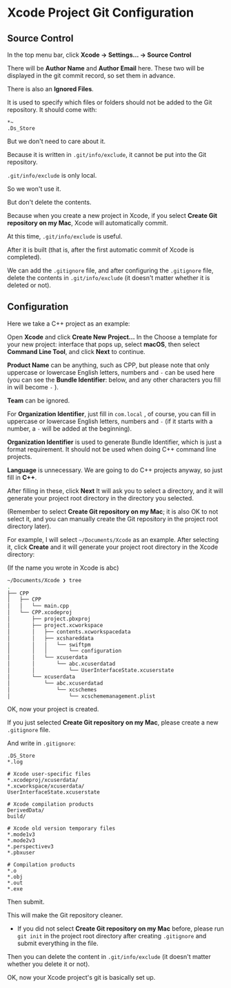 # Xcode Project Git Configuration

## Source Control

In the top menu bar, click **Xcode → Settings... → Source Control**

There will be **Author Name** and **Author Email** here. These two will be displayed in the git commit record, so set them in advance.

There is also an **Ignored Files**.

It is used to specify which files or folders should not be added to the Git repository. It should come with:

```plaintext
*~
.Ds_Store
```

But we don't need to care about it.

Because it is written in `.git/info/exclude`, it cannot be put into the Git repository.

`.git/info/exclude` is only local.

So we won't use it.

But don't delete the contents.

Because when you create a new project in Xcode, if you select **Create Git repository on my Mac**, Xcode will automatically commit.

At this time, `.git/info/exclude` is useful.

After it is built (that is, after the first automatic commit of Xcode is completed).

We can add the `.gitignore` file, and after configuring the `.gitignore` file, delete the contents in `.git/info/exclude` (it doesn't matter whether it is deleted or not).

## Configuration

Here we take a C++ project as an example:

Open **Xcode** and click **Create New Project...** In the Choose a template for your new project: interface that pops up, select **macOS**, then select **Command Line Tool**, and click **Next** to continue.

**Product Name** can be anything, such as CPP, but please note that only uppercase or lowercase English letters, numbers and `-` can be used here (you can see the **Bundle Identifier**: below, and any other characters you fill in will become `-` ).

**Team** can be ignored.

For **Organization Identifier**, just fill in `com.local` , of course, you can fill in uppercase or lowercase English letters, numbers and `-` (if it starts with a number, a `-` will be added at the beginning).

**Organization Identifier** is used to generate Bundle Identifier, which is just a format requirement. It should not be used when doing C++ command line projects.

**Language** is unnecessary. We are going to do C++ projects anyway, so just fill in **C++**.

After filling in these, click **Next** It will ask you to select a directory, and it will generate your project root directory in the directory you selected.

(Remember to select **Create Git repository on my Mac**; it is also OK to not select it, and you can manually create the Git repository in the project root directory later).

For example, I will select `~/Documents/Xcode` as an example. After selecting it, click **Create** and it will generate your project root directory in the Xcode directory:

(If the name you wrote in Xcode is abc)

```zsh
~/Documents/Xcode ❯ tree
.
├── CPP
│   ├── CPP
│   │   └── main.cpp
│   └── CPP.xcodeproj
│       ├── project.pbxproj
│       ├── project.xcworkspace
│       │   ├── contents.xcworkspacedata
│       │   ├── xcshareddata
│       │   │   └── swiftpm
│       │   │       └── configuration
│       │   └── xcuserdata
│       │       └── abc.xcuserdatad
│       │           └── UserInterfaceState.xcuserstate
│       └── xcuserdata
│           └── abc.xcuserdatad
│               └── xcschemes
│                   └── xcschememanagement.plist
```

OK, now your project is created.

If you just selected **Create Git repository on my Mac**, please create a new `.gitignore` file.

And write in `.gitignore`:

```plaintext
.DS_Store
*.log

# Xcode user-specific files
*.xcodeproj/xcuserdata/
*.xcworkspace/xcuserdata/
UserInterfaceState.xcuserstate

# Xcode compilation products
DerivedData/
build/

# Xcode old version temporary files
*.mode1v3
*.mode2v3
*.perspectivev3
*.pbxuser

# Compilation products
*.o
*.obj
*.out
*.exe
```

Then submit.

This will make the Git repository cleaner.

* If you did not select **Create Git repository on my Mac** before, please run `git init` in the project root directory after creating `.gitignore` and submit everything in the file.

Then you can delete the content in `.git/info/exclude` (it doesn't matter whether you delete it or not).

OK, now your Xcode project's git is basically set up.